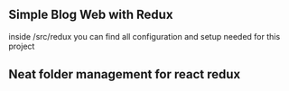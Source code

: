 ## Simple Blog Web with Redux
inside /src/redux you can find all configuration and setup needed for this project

## Neat folder management for react redux